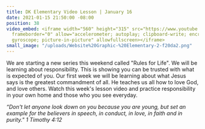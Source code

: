 ```yaml
---
title: DK Elementary Video Lesson | January 16
date: 2021-01-15 21:50:00 -08:00
position: 38
video_embed: <iframe width="560" height="315" src="https://www.youtube.com/embed/C2lYjQTC83g"
  frameborder="0" allow="accelerometer; autoplay; clipboard-write; encrypted-media;
  gyroscope; picture-in-picture" allowfullscreen></iframe>
small_image: "/uploads/Website%20Graphic-%20Elementary-2-f20da2.png"
---
```


We are starting a new series this weekend called "Rules for Life". We will be learning about responsibility. This is showing you can be trusted with what is expected of you. Our first week we will be learning about what Jesus says is the greatest commandment of all. He teaches us all how to love God, and love others. Watch this week's lesson video and practice responsibility in your own home and those who you see everyday.

*“Don't let anyone look down on you because you are young, but set an example for the believers in speech, in conduct, in love, in faith and in purity." 1 Timothy 4:12*